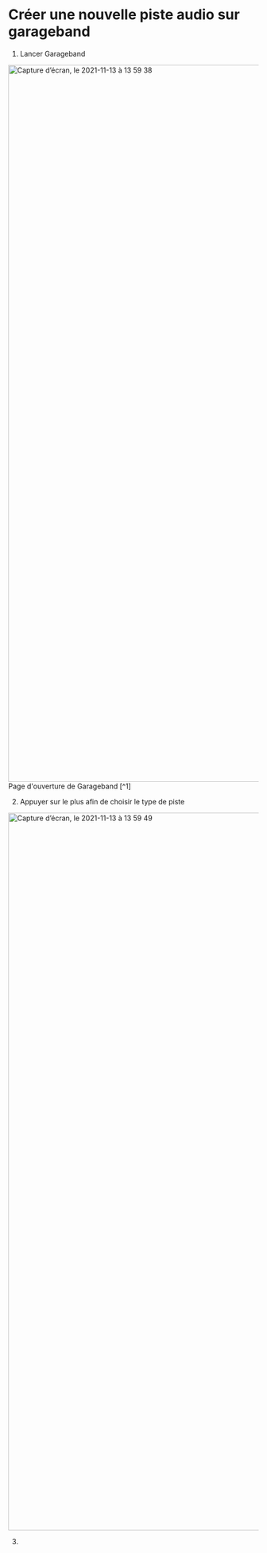 # Créer une nouvelle piste audio sur garageband
1. Lancer Garageband

<img width="1439" alt="Capture d’écran, le 2021-11-13 à 13 59 38" src="https://user-images.githubusercontent.com/93773484/141656911-d3454a5d-d222-4c6d-9d95-72a97265473e.png">
Page d'ouverture de Garageband [^1]

2. Appuyer sur le plus afin de choisir le type de piste

<img width="1440" alt="Capture d’écran, le 2021-11-13 à 13 59 49" src="https://user-images.githubusercontent.com/93773484/141656960-4e7a199b-dc3f-46c1-8e6f-cab1b8c1a4b2.png">

3.
